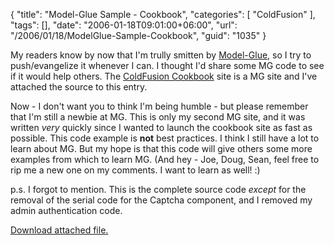 {
	"title": "Model-Glue Sample - Cookbook",
	"categories": [
		"ColdFusion"
	],
	"tags": [],
	"date": "2006-01-18T09:01:00+06:00",
	"url": "/2006/01/18/ModelGlue-Sample-Cookbook",
	"guid": "1035"
}

My readers know by now that I'm trully smitten by <a href="http://www.model-glue.com">Model-Glue</a>, so I try to push/evangelize it whenever I can. I thought I'd share some MG code to see if it would help others. The <a href="http://www.coldfusioncookbook.com">ColdFusion Cookbook</a> site is a MG site and I've attached the source to this entry. 

Now - I don't want you to think I'm being humble - but please remember that I'm still a newbie at MG. This is only my second MG site, and it was written <i>very</i> quickly since I wanted to launch the cookbook site as fast as possible. This code example is <b>not</b> best practices. I think I still have a lot to learn about MG. But my hope is that this code will give others some more examples from which to learn MG. (And hey - Joe, Doug, Sean, feel free to rip me a new one on my comments. I want to learn as well! :)

p.s. I forgot to mention. This is the complete source code <i>except</i> for the removal of the serial code for the Captcha component, and I removed my admin authentication code.<p><a href='enclosures/D%3A%5Cwebsites%5Ccamdenfamily%5Csource%5Cmorpheus%5Cblog%5Cenclosures%2Fcookbook%2Ezip'>Download attached file.</a></p>